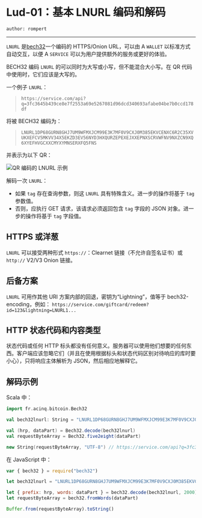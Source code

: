 Lud-01：基本 LNURL 编码和解码
========================================

 `author: rompert`

---

 `LNURL` 是[bech32](https://bips.xyz/173#bech32)一个编码的 HTTPS/Onion URL，可以由 A `WALLET` 以标准方式自动交互，以便 A `SERVICE` 可以为用户提供额外的服务或更好的体验。

BECH32 编码 `LNURL` 的可以同时为大写或小写，但不能混合大小写。在 QR 代码中使用时，它们应该是大写的。

一个例子 `LNURL`：
>  `https://service.com/api?q=3fc3645b439ce8e7f2553a69e5267081d96dcd340693afabe04be7b0ccd178df`

将被 BECH32 编码为：
>  `LNURL1DP68GURN8GHJ7UM9WFMXJCM99E3K7MF0V9CXJ0M385EKVCENXC6R2C35XVUKXEFCV5MKVV34X5EKZD3EV56NYD3HXQURZEPEXEJXXEPNXSCRVWFNV9NXZCN9XQ6XYEFHVGCXXCMYXYMNSERXFQ5FNS`

并表示为以下 QR：

![QR 编码的 LNURL 示例](https://i.imgur.com/HbB7U1K.png)

解码一次 `LNURL`：
- 如果 `tag` 存在查询参数，则这 `LNURL` 具有特殊含义。进一步的操作将基于 `tag` 参数值。
- 否则，应执行 GET 请求，该请求必须返回包含 `tag` 字段的 JSON 对象。进一步的操作将基于 `tag` 字段值。

## HTTPS 或洋葱

 `LNURL` 可以接受两种形式 `https://`：Clearnet 链接（不允许自签名证书）或 `http://` V2/V3 Onion 链接。

## 后备方案

 `LNURL` 可用作其他 URI 方案内部的回退，密钥为“Lightning”，值等于 bech32-encoding，例如： `https://service.com/giftcard/redeem?id=123&lightning=LNURL1...`

## HTTP 状态代码和内容类型

状态代码或任何 HTTP 标头都没有任何意义。服务器可以使用他们想要的任何东西。客户端应该忽略它们（并且在使用根据标头和状态代码区别对待响应的库时要小心），只将响应主体解析为 JSON，然后相应地解释它。

## 解码示例

Scala 中：

```scala
import fr.acinq.bitcoin.Bech32

val bech32lnurl: String = "LNURL1DP68GURN8GHJ7UM9WFMXJCM99E3K7MF0V9CXJ0M385EKVCENXC6R2C35XVUKXEFCV5MKVV34X5EKZD3EV56NYD3HXQURZEPEXEJXXEPNXSCRVWFNV9NXZCN9XQ6XYEFHVGCXXCMYXYMNSERXFQ5FNS"

val (hrp, dataPart) = Bech32.decode(bech32lnurl)
val requestByteArray = Bech32.five2eight(dataPart)

new String(requestByteArray, "UTF-8") // https://service.com/api?q=3fc3645b439ce8e7f2553a69e5267081d96dcd340693afabe04be7b0ccd178df
```

在 JavaScript 中：

```js
var { bech32 } = require("bech32")

let bech32lnurl = "LNURL1DP68GURN8GHJ7UM9WFMXJCM99E3K7MF0V9CXJ0M385EKVCENXC6R2C35XVUKXEFCV5MKVV34X5EKZD3EV56NYD3HXQURZEPEXEJXXEPNXSCRVWFNV9NXZCN9XQ6XYEFHVGCXXCMYXYMNSERXFQ5FNS"

let { prefix: hrp, words: dataPart } = bech32.decode(bech32lnurl, 2000)
let requestByteArray = bech32.fromWords(dataPart)

Buffer.from(requestByteArray).toString()
```
